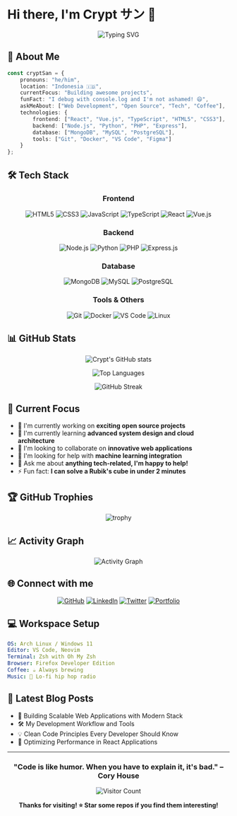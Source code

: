 # Hi there, I'm Crypt サン 👋

<div align="center">
  
![Typing SVG](https://readme-typing-svg.herokuapp.com?font=Fira+Code&pause=1000&color=2196F3&center=true&vCenter=true&width=435&lines=Full+Stack+Developer;Open+Source+Enthusiast;Problem+Solver;Always+Learning+New+Things)

</div>

## 🚀 About Me

```typescript
const cryptSan = {
    pronouns: "he/him",
    location: "Indonesia 🇮🇩",
    currentFocus: "Building awesome projects",
    funFact: "I debug with console.log and I'm not ashamed! 😄",
    askMeAbout: ["Web Development", "Open Source", "Tech", "Coffee"],
    technologies: {
        frontend: ["React", "Vue.js", "TypeScript", "HTML5", "CSS3"],
        backend: ["Node.js", "Python", "PHP", "Express"],
        database: ["MongoDB", "MySQL", "PostgreSQL"],
        tools: ["Git", "Docker", "VS Code", "Figma"]
    }
};
```

## 🛠️ Tech Stack

<div align="center">

### Frontend
![HTML5](https://img.shields.io/badge/html5-%23E34F26.svg?style=for-the-badge&logo=html5&logoColor=white)
![CSS3](https://img.shields.io/badge/css3-%231572B6.svg?style=for-the-badge&logo=css3&logoColor=white)
![JavaScript](https://img.shields.io/badge/javascript-%23323330.svg?style=for-the-badge&logo=javascript&logoColor=%23F7DF1E)
![TypeScript](https://img.shields.io/badge/typescript-%23007ACC.svg?style=for-the-badge&logo=typescript&logoColor=white)
![React](https://img.shields.io/badge/react-%2320232a.svg?style=for-the-badge&logo=react&logoColor=%2361DAFB)
![Vue.js](https://img.shields.io/badge/vuejs-%2335495e.svg?style=for-the-badge&logo=vuedotjs&logoColor=%234FC08D)

### Backend
![Node.js](https://img.shields.io/badge/node.js-6DA55F?style=for-the-badge&logo=node.js&logoColor=white)
![Python](https://img.shields.io/badge/python-3670A0?style=for-the-badge&logo=python&logoColor=ffdd54)
![PHP](https://img.shields.io/badge/php-%23777BB4.svg?style=for-the-badge&logo=php&logoColor=white)
![Express.js](https://img.shields.io/badge/express.js-%23404d59.svg?style=for-the-badge&logo=express&logoColor=%2361DAFB)

### Database
![MongoDB](https://img.shields.io/badge/MongoDB-%234ea94b.svg?style=for-the-badge&logo=mongodb&logoColor=white)
![MySQL](https://img.shields.io/badge/mysql-%2300f.svg?style=for-the-badge&logo=mysql&logoColor=white)
![PostgreSQL](https://img.shields.io/badge/postgres-%23316192.svg?style=for-the-badge&logo=postgresql&logoColor=white)

### Tools & Others
![Git](https://img.shields.io/badge/git-%23F05033.svg?style=for-the-badge&logo=git&logoColor=white)
![Docker](https://img.shields.io/badge/docker-%230db7ed.svg?style=for-the-badge&logo=docker&logoColor=white)
![VS Code](https://img.shields.io/badge/Visual%20Studio%20Code-0078d4.svg?style=for-the-badge&logo=visual-studio-code&logoColor=white)
![Linux](https://img.shields.io/badge/Linux-FCC624?style=for-the-badge&logo=linux&logoColor=black)

</div>

## 📊 GitHub Stats

<div align="center">
  
![Crypt's GitHub stats](https://github-readme-stats.vercel.app/api?username=gwkrip&show_icons=true&theme=tokyonight&hide_border=true&count_private=true)

![Top Languages](https://github-readme-stats.vercel.app/api/top-langs/?username=gwkrip&layout=compact&theme=tokyonight&hide_border=true)

![GitHub Streak](https://github-readme-streak-stats.herokuapp.com/?user=gwkrip&theme=tokyonight&hide_border=true)

</div>

## 🎯 Current Focus

- 🔭 I'm currently working on **exciting open source projects**
- 🌱 I'm currently learning **advanced system design and cloud architecture**
- 👯 I'm looking to collaborate on **innovative web applications**
- 🤔 I'm looking for help with **machine learning integration**
- 💬 Ask me about **anything tech-related, I'm happy to help!**
- ⚡ Fun fact: **I can solve a Rubik's cube in under 2 minutes**

## 🏆 GitHub Trophies

<div align="center">
  
![trophy](https://github-profile-trophy.vercel.app/?username=gwkrip&theme=tokyonight&no-frame=true&no-bg=false&margin-w=4)

</div>

## 📈 Activity Graph

<div align="center">
  
![Activity Graph](https://github-readme-activity-graph.vercel.app/graph?username=gwkrip&theme=tokyo-night&hide_border=true)

</div>

## 🌐 Connect with me

<div align="center">

[![GitHub](https://img.shields.io/badge/GitHub-%2312100E.svg?&style=for-the-badge&logo=Github&logoColor=white)](https://github.com/gwkrip)
[![LinkedIn](https://img.shields.io/badge/linkedin-%230077B5.svg?&style=for-the-badge&logo=linkedin&logoColor=white)](https://linkedin.com/in/yourprofile)
[![Twitter](https://img.shields.io/badge/Twitter-%231DA1F2.svg?&style=for-the-badge&logo=Twitter&logoColor=white)](https://twitter.com/yourhandle)
[![Portfolio](https://img.shields.io/badge/Portfolio-%23000000.svg?&style=for-the-badge&logo=firefox&logoColor=white)](https://yourportfolio.com)

</div>

## 💻 Workspace Setup

```yaml
OS: Arch Linux / Windows 11
Editor: VS Code, Neovim
Terminal: Zsh with Oh My Zsh
Browser: Firefox Developer Edition
Coffee: ☕ Always brewing
Music: 🎵 Lo-fi hip hop radio
```

## 📝 Latest Blog Posts

<!-- BLOG-POST-LIST:START -->
- 🚀 Building Scalable Web Applications with Modern Stack
- 🛠️ My Development Workflow and Tools
- 💡 Clean Code Principles Every Developer Should Know
- 🔧 Optimizing Performance in React Applications
<!-- BLOG-POST-LIST:END -->

---

<div align="center">

### "Code is like humor. When you have to explain it, it's bad." – Cory House

![Visitor Count](https://visitor-badge.laobi.icu/badge?page_id=gwkrip.gwkrip)

**Thanks for visiting! ⭐ Star some repos if you find them interesting!**

</div>
